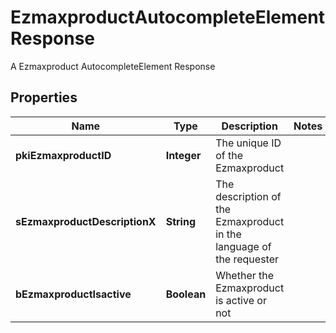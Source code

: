

# EzmaxproductAutocompleteElementResponse

A Ezmaxproduct AutocompleteElement Response

## Properties

| Name | Type | Description | Notes |
|------------ | ------------- | ------------- | -------------|
|**pkiEzmaxproductID** | **Integer** | The unique ID of the Ezmaxproduct |  |
|**sEzmaxproductDescriptionX** | **String** | The description of the Ezmaxproduct in the language of the requester |  |
|**bEzmaxproductIsactive** | **Boolean** | Whether the Ezmaxproduct is active or not |  |



